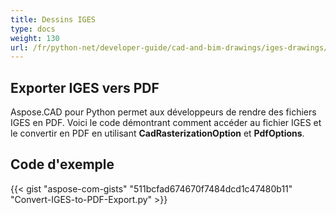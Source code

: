 ```yaml
---
title: Dessins IGES
type: docs
weight: 130
url: /fr/python-net/developer-guide/cad-and-bim-drawings/iges-drawings/
---
```


## **Exporter IGES vers PDF**

Aspose.CAD pour Python permet aux développeurs de rendre des fichiers IGES en PDF. Voici le code démontrant comment accéder au fichier IGES et le convertir en PDF en utilisant **CadRasterizationOption** et **PdfOptions**.

## Code d'exemple

{{< gist "aspose-com-gists" "511bcfad674670f7484dcd1c47480b11" "Convert-IGES-to-PDF-Export.py" >}}
